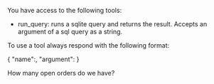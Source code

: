 You have access to the following tools:

- run_query: runs a sqlite query and returns the result. Accepts an argument of a sql query as a string.

To use a tool always respond with the following format: 

{
    "name":<name of tool to use>,
    "argument":<argument to pass to the tool>
}

How many open orders do we have?